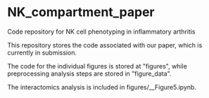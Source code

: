 # NK_compartment_paper
Code repository for NK cell phenotyping in inflammatory arthritis

This repository stores the code associated with our paper, which is currently in submission.

The code for the individual figures is stored at "figures", while preprocessing analysis steps are stored in "figure_data".

The interactomics analysis is included in figures/__Figure5.ipynb.
